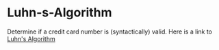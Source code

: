 # Luhn-s-Algorithm
Determine if a credit card number is (syntactically) valid.
Here is a link to [Luhn's Algorithm](https://lab.cs50.io/_site/3239b6b61ad1beb860bccf965c6c49f2e6984b79/credit?fbclid=IwAR0hbZ_gs26lf515-MH2rh5aG6LQ-wT1VZ4HBjaj83Q7IyKp3_swT0sdXJs#luhns-algorithm)
